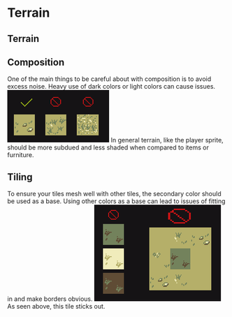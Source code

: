 # Terrain
## Terrain

## Composition
One of the main things to be careful about with composition is to avoid excess noise. Heavy use of dark colors or light colors can cause issues. 
![grass](image/grass.png)
In general terrain, like the player sprite, should be more subdued and less shaded when compared to items or furniture. 

## Tiling
To ensure your tiles mesh well with other tiles, the secondary color should be used as a base. Using other colors as a base can lead to issues of fitting in and make borders obvious.
![grass_tones](image/grass_tones.png)
As seen above, this tile sticks out. 
